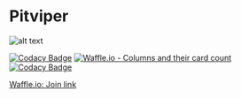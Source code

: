 # Pitviper

![alt text](https://raw.githubusercontent.com/alekbuza/pitviper/160a5f030c753ffdeb073f13701ac0f13e2e25c2/assets/snake.png)

[![Codacy Badge](https://api.codacy.com/project/badge/Grade/900d7464acb946758f96eda2c50324bd)](https://app.codacy.com/app/alekbuza/pitviper?utm_source=github.com&utm_medium=referral&utm_content=alekbuza/pitviper&utm_campaign=badger)
[![Waffle.io - Columns and their card count](https://badge.waffle.io/alekbuza/pitviper.svg?columns=all)](https://waffle.io/alekbuza/pitviper)
[![Codacy Badge](https://api.codacy.com/project/badge/Grade/dc95d932964b4085ac74e1903965fc62)](https://www.codacy.com/app/alekbuza/pitviper?utm_source=github.com&amp;utm_medium=referral&amp;utm_content=alekbuza/pitviper&amp;utm_campaign=Badge_Grade)

[Waffle.io:  Join link](https://waffle.io/alekbuza/pitviper/join)
